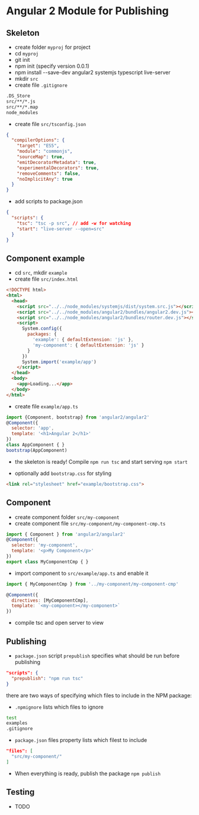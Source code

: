 # Angular 2 Module for Publishing

## Skeleton

- create folder `myproj` for project
- cd `myproj`
- git init
- npm init (specify version 0.0.1)
- npm install --save-dev angular2 systemjs typescript live-server
- mkdir `src`
- create file `.gitignore`

```bash
.DS_Store
src/**/*.js
src/**/*.map
node_modules
```

- create file `src/tsconfig.json`

```json
{
  "compilerOptions": {
    "target": "ES5",
    "module": "commonjs",
    "sourceMap": true,
    "emitDecoratorMetadata": true,
    "experimentalDecorators": true,
    "removeComments": false,
    "noImplicitAny": true
  }
}
```

- add scripts to package.json

```json
{
  "scripts": {
    "tsc": "tsc -p src", // add -w for watching
    "start": "live-server --open=src"
  }
}
```

## Component example

- cd `src`, mkdir `example`
- create file `src/index.html`

```html
<!DOCTYPE html>
<html>
  <head>
    <script src="../../node_modules/systemjs/dist/system.src.js"></script>
    <script src="../../node_modules/angular2/bundles/angular2.dev.js"></script>
    <script src="../../node_modules/angular2/bundles/router.dev.js"></script>
    <script>
      System.config({
        packages: {
          'example': { defaultExtension: 'js' },
          'my-component': { defaultExtension: 'js' }
        }
      })
      System.import('example/app')
    </script>
  </head>
  <body>
    <app>Loading...</app>
  </body>
</html>
```

- create file `example/app.ts`

```javascript
import {Component, bootstrap} from 'angular2/angular2'
@Component({
  selector: 'app',
  template: '<h1>Angular 2</h1>'
})
class AppComponent { }
bootstrap(AppComponent)
```

- the skeleton is ready! Compile `npm run tsc` and start serving `npm start`

- optionally add `bootstrap.css` for styling

```html
<link rel="stylesheet" href="example/bootstrap.css">
```

## Component

- create component folder `src/my-component`
- create component file `src/my-component/my-component-cmp.ts`

```javascript
import { Component } from 'angular2/angular2'
@Component({
  selector: 'my-component',
  template: '<p>My Component</p>'
})
export class MyComponentCmp { }
```

- import component to `src/example/app.ts` and enable it

```javascript
import { MyComponentCmp } from '../my-component/my-component-cmp'

@Component({
  directives: [MyComponentCmp],
  template: `<my-component></my-component>`
})
```

- compile tsc and open server to view

## Publishing

- `package.json` script `prepublish` specifies what should be run before publishing

```json
"scripts": {
  "prepublish": "npm run tsc"
}
```

there are two ways of specifying which files to include in the NPM package:

- `.npmignore` lists which files to ignore

```bash
test
examples
.gitignore
```

- `package.json` files property lists which filest to include

```json
"files": [
  "src/my-component/"
]
```

- When everything is ready, publish the package `npm publish`

## Testing

- TODO